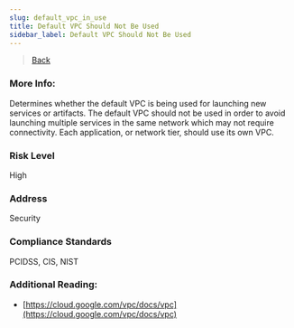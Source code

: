 ```yaml
---
slug: default_vpc_in_use
title: Default VPC Should Not Be Used
sidebar_label: Default VPC Should Not Be Used
---
```

> [Back](../../gcpvpcmonitoring)

### More Info:
Determines whether the default VPC is being used for launching new services or artifacts. The default VPC should not be used in order to avoid launching multiple services in the same network which may not require connectivity. Each application, or network tier, should use its own VPC.

### Risk Level
High

### Address
Security

### Compliance Standards
PCIDSS, CIS, NIST

### Additional Reading:
- [https://cloud.google.com/vpc/docs/vpc](https://cloud.google.com/vpc/docs/vpc) 
